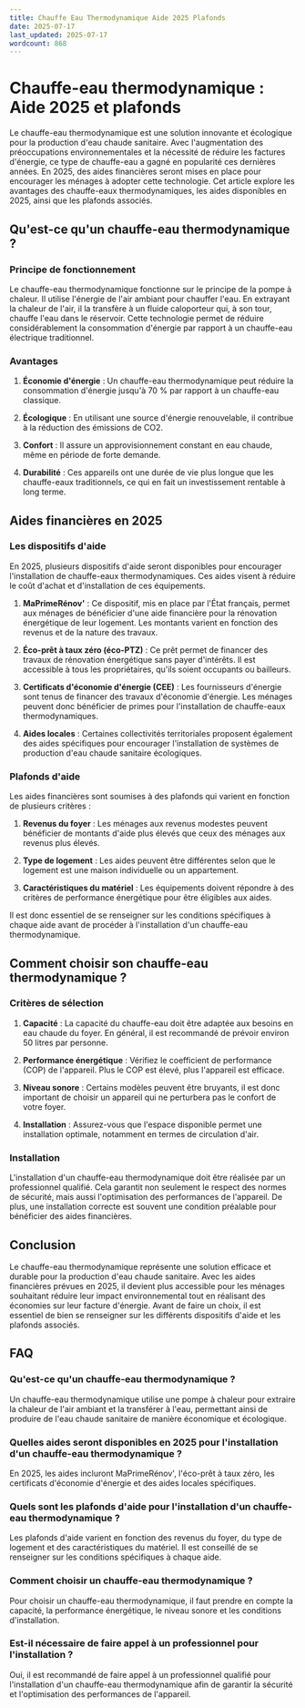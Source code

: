 ```yaml
---
title: Chauffe Eau Thermodynamique Aide 2025 Plafonds
date: 2025-07-17
last_updated: 2025-07-17
wordcount: 868
---
```


# Chauffe-eau thermodynamique : Aide 2025 et plafonds

Le chauffe-eau thermodynamique est une solution innovante et écologique pour la production d'eau chaude sanitaire. Avec l'augmentation des préoccupations environnementales et la nécessité de réduire les factures d'énergie, ce type de chauffe-eau a gagné en popularité ces dernières années. En 2025, des aides financières seront mises en place pour encourager les ménages à adopter cette technologie. Cet article explore les avantages des chauffe-eaux thermodynamiques, les aides disponibles en 2025, ainsi que les plafonds associés.

## Qu'est-ce qu'un chauffe-eau thermodynamique ?

### Principe de fonctionnement

Le chauffe-eau thermodynamique fonctionne sur le principe de la pompe à chaleur. Il utilise l'énergie de l'air ambiant pour chauffer l'eau. En extrayant la chaleur de l'air, il la transfère à un fluide caloporteur qui, à son tour, chauffe l'eau dans le réservoir. Cette technologie permet de réduire considérablement la consommation d'énergie par rapport à un chauffe-eau électrique traditionnel.

### Avantages

1. **Économie d'énergie** : Un chauffe-eau thermodynamique peut réduire la consommation d'énergie jusqu'à 70 % par rapport à un chauffe-eau classique.
   
2. **Écologique** : En utilisant une source d'énergie renouvelable, il contribue à la réduction des émissions de CO2.

3. **Confort** : Il assure un approvisionnement constant en eau chaude, même en période de forte demande.

4. **Durabilité** : Ces appareils ont une durée de vie plus longue que les chauffe-eaux traditionnels, ce qui en fait un investissement rentable à long terme.

## Aides financières en 2025

### Les dispositifs d'aide

En 2025, plusieurs dispositifs d'aide seront disponibles pour encourager l'installation de chauffe-eaux thermodynamiques. Ces aides visent à réduire le coût d'achat et d'installation de ces équipements.

1. **MaPrimeRénov'** : Ce dispositif, mis en place par l'État français, permet aux ménages de bénéficier d'une aide financière pour la rénovation énergétique de leur logement. Les montants varient en fonction des revenus et de la nature des travaux.

2. **Éco-prêt à taux zéro (éco-PTZ)** : Ce prêt permet de financer des travaux de rénovation énergétique sans payer d'intérêts. Il est accessible à tous les propriétaires, qu'ils soient occupants ou bailleurs.

3. **Certificats d'économie d'énergie (CEE)** : Les fournisseurs d'énergie sont tenus de financer des travaux d'économie d'énergie. Les ménages peuvent donc bénéficier de primes pour l'installation de chauffe-eaux thermodynamiques.

4. **Aides locales** : Certaines collectivités territoriales proposent également des aides spécifiques pour encourager l'installation de systèmes de production d'eau chaude sanitaire écologiques.

### Plafonds d'aide

Les aides financières sont soumises à des plafonds qui varient en fonction de plusieurs critères :

1. **Revenus du foyer** : Les ménages aux revenus modestes peuvent bénéficier de montants d'aide plus élevés que ceux des ménages aux revenus plus élevés.

2. **Type de logement** : Les aides peuvent être différentes selon que le logement est une maison individuelle ou un appartement.

3. **Caractéristiques du matériel** : Les équipements doivent répondre à des critères de performance énergétique pour être éligibles aux aides.

Il est donc essentiel de se renseigner sur les conditions spécifiques à chaque aide avant de procéder à l'installation d'un chauffe-eau thermodynamique.

## Comment choisir son chauffe-eau thermodynamique ?

### Critères de sélection

1. **Capacité** : La capacité du chauffe-eau doit être adaptée aux besoins en eau chaude du foyer. En général, il est recommandé de prévoir environ 50 litres par personne.

2. **Performance énergétique** : Vérifiez le coefficient de performance (COP) de l'appareil. Plus le COP est élevé, plus l'appareil est efficace.

3. **Niveau sonore** : Certains modèles peuvent être bruyants, il est donc important de choisir un appareil qui ne perturbera pas le confort de votre foyer.

4. **Installation** : Assurez-vous que l'espace disponible permet une installation optimale, notamment en termes de circulation d'air.

### Installation

L'installation d'un chauffe-eau thermodynamique doit être réalisée par un professionnel qualifié. Cela garantit non seulement le respect des normes de sécurité, mais aussi l'optimisation des performances de l'appareil. De plus, une installation correcte est souvent une condition préalable pour bénéficier des aides financières.

## Conclusion

Le chauffe-eau thermodynamique représente une solution efficace et durable pour la production d'eau chaude sanitaire. Avec les aides financières prévues en 2025, il devient plus accessible pour les ménages souhaitant réduire leur impact environnemental tout en réalisant des économies sur leur facture d'énergie. Avant de faire un choix, il est essentiel de bien se renseigner sur les différents dispositifs d'aide et les plafonds associés.

## FAQ

### Qu'est-ce qu'un chauffe-eau thermodynamique ?

Un chauffe-eau thermodynamique utilise une pompe à chaleur pour extraire la chaleur de l'air ambiant et la transférer à l'eau, permettant ainsi de produire de l'eau chaude sanitaire de manière économique et écologique.

### Quelles aides seront disponibles en 2025 pour l'installation d'un chauffe-eau thermodynamique ?

En 2025, les aides incluront MaPrimeRénov', l'éco-prêt à taux zéro, les certificats d'économie d'énergie et des aides locales spécifiques.

### Quels sont les plafonds d'aide pour l'installation d'un chauffe-eau thermodynamique ?

Les plafonds d'aide varient en fonction des revenus du foyer, du type de logement et des caractéristiques du matériel. Il est conseillé de se renseigner sur les conditions spécifiques à chaque aide.

### Comment choisir un chauffe-eau thermodynamique ?

Pour choisir un chauffe-eau thermodynamique, il faut prendre en compte la capacité, la performance énergétique, le niveau sonore et les conditions d'installation.

### Est-il nécessaire de faire appel à un professionnel pour l'installation ?

Oui, il est recommandé de faire appel à un professionnel qualifié pour l'installation d'un chauffe-eau thermodynamique afin de garantir la sécurité et l'optimisation des performances de l'appareil.